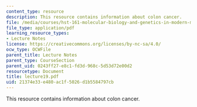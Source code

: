 ```yaml
---
content_type: resource
description: This resource contains information about colon cancer.
file: /media/courses/hst-161-molecular-biology-and-genetics-in-modern-medicine-fall-2007/21374e33e480ac1f5026d1b5584797cb_lecture19.pdf
file_type: application/pdf
learning_resource_types:
- Lecture Notes
license: https://creativecommons.org/licenses/by-nc-sa/4.0/
ocw_type: OCWFile
parent_title: Lecture Notes
parent_type: CourseSection
parent_uid: 0243ff27-e8c1-fd3d-968c-5d53d72e00d2
resourcetype: Document
title: lecture19.pdf
uid: 21374e33-e480-ac1f-5026-d1b5584797cb
---
```

This resource contains information about colon cancer.